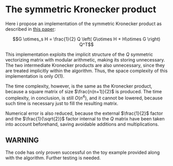 # The symmetric Kronecker product

Here i propose an implementation of the symmetric Kronecker product as described in [this paper](https://www.math.uwaterloo.ca/~hwolkowi/henry/reports/kronthesisschaecke04.pdf):

$$G \otimes_s H = \frac{1}{2} Q \left( G\otimes H + H\otimes G \right) Q^T$$

This implementation exploits the implicit structure of the $Q$ symmetric vectorizing matrix with modular arithmetic, making its storing unnecessary. The two intermediate Kronecker products are also unnecessary, since they are treated implicitly within the algorithm. Thus, the space complexity of this implementation is only $O \left( 1 \right)$.

The time complexity, however, is the same as the Kronecker product, because a square matrix of size $\frac{n(n+1)}{2}$ is produced. The time complexity, in conclusion, is still $O \left( n^4 \right)$, and it cannot be lowered, because such time is necessary just to fill the resulting matrix.

Numerical error is also reduced, because the external $\frac{1}{2}$ factor and the $\frac{1}{\sqrt{2}}$ factor internal to the $Q$ matrix have been taken into account beforehand, saving avoidable additions and multiplications.

## WARNING
The code has only proven successful on the toy example provided along with the algorithm. Further testing is needed.
